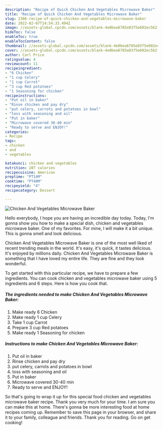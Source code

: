 ```yaml
---
description: "Recipe of Quick Chicken And Vegetables Microwave Baker"
title: "Recipe of Quick Chicken And Vegetables Microwave Baker"
slug: 1306-recipe-of-quick-chicken-and-vegetables-microwave-baker
date: 2022-02-07T14:54:33.494Z
image: //assets-global.cpcdn.com/assets/blank-4e0bea6785e03f5e602ec562f230caae08da540cada707380b4fe1bbebba43da.png
hideToc: false
enableToc: true
enableTocContent: false
thumbnail: //assets-global.cpcdn.com/assets/blank-4e0bea6785e03f5e602ec562f230caae08da540cada707380b4fe1bbebba43da.png
cover: //assets-global.cpcdn.com/assets/blank-4e0bea6785e03f5e602ec562f230caae08da540cada707380b4fe1bbebba43da.png
author: Carl Price
ratingvalue: 4
reviewcount: 11
recipeingredient:
- "6 Chicken"
- "1 cup Celery"
- "1 cup Carrot"
- "3 cup Red potatoes"
- "1 Seasoning for chicken"
recipeinstructions:
- "Put oil in baker"
- "Rinse chicken and pay dry"
- "put celery, carrots and potatoes in bowl"
- "toss with seasoning and oil"
- "Put in baker"
- "Microwave covered 30-40 min"
- "Ready to serve and ENJOY!"
categories:
- Recipe
tags:
- chicken
- and
- vegetables

katakunci: chicken and vegetables 
nutrition: 207 calories
recipecuisine: American
preptime: "PT14M"
cooktime: "PT40M"
recipeyield: "4"
recipecategory: Dessert

---
```



![Chicken And Vegetables Microwave Baker](//assets-global.cpcdn.com/assets/blank-4e0bea6785e03f5e602ec562f230caae08da540cada707380b4fe1bbebba43da.png)

Hello everybody, I hope you are having an incredible day today. Today, I'm gonna show you how to make a special dish, chicken and vegetables microwave baker. One of my favorites. For mine, I will make it a bit unique. This is gonna smell and look delicious.



Chicken And Vegetables Microwave Baker is one of the most well liked of recent trending meals in the world. It's easy, it's quick, it tastes delicious. It's enjoyed by millions daily. Chicken And Vegetables Microwave Baker is something that I have loved my entire life. They are fine and they look wonderful.


To get started with this particular recipe, we have to prepare a few ingredients. You can cook chicken and vegetables microwave baker using 5 ingredients and 6 steps. Here is how you cook that.

<!--inarticleads1-->

##### The ingredients needed to make Chicken And Vegetables Microwave Baker:

1. Make ready 6 Chicken
1. Make ready 1 cup Celery
1. Take 1 cup Carrot
1. Prepare 3 cup Red potatoes
1. Make ready 1 Seasoning for chicken




<!--inarticleads2-->

##### Instructions to make Chicken And Vegetables Microwave Baker:

1. Put oil in baker
1. Rinse chicken and pay dry
1. put celery, carrots and potatoes in bowl
1. toss with seasoning and oil
1. Put in baker
1. Microwave covered 30-40 min
1. Ready to serve and ENJOY!



So that's going to wrap it up for this special food chicken and vegetables microwave baker recipe. Thank you very much for your time. I am sure you can make this at home. There's gonna be more interesting food at home recipes coming up. Remember to save this page in your browser, and share it to your family, colleague and friends. Thank you for reading. Go on get cooking!
